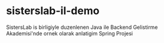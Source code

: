 # sisterslab-il-demo
SistersLab is birligiyle duzenlenen Java ile Backend Gelistirme Akademisi'nde ornek olarak anlatigim Spring Projesi
